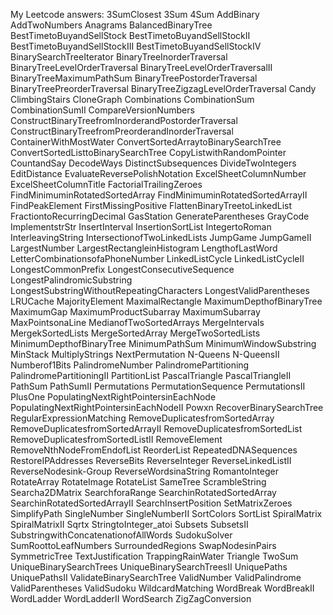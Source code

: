 My Leetcode answers: 
3SumClosest
3Sum
4Sum
AddBinary
AddTwoNumbers
Anagrams
BalancedBinaryTree
BestTimetoBuyandSellStock
BestTimetoBuyandSellStockII
BestTimetoBuyandSellStockIII
BestTimetoBuyandSellStockIV
BinarySearchTreeIterator
BinaryTreeInorderTraversal
BinaryTreeLevelOrderTraversal
BinaryTreeLevelOrderTraversalII
BinaryTreeMaximumPathSum
BinaryTreePostorderTraversal
BinaryTreePreorderTraversal
BinaryTreeZigzagLevelOrderTraversal
Candy
ClimbingStairs
CloneGraph
Combinations
CombinationSum
CombinationSumII
CompareVersionNumbers
ConstructBinaryTreefromInorderandPostorderTraversal
ConstructBinaryTreefromPreorderandInorderTraversal
ContainerWithMostWater
ConvertSortedArraytoBinarySearchTree
ConvertSortedListtoBinarySearchTree
CopyListwithRandomPointer
CountandSay
DecodeWays
DistinctSubsequences
DivideTwoIntegers
EditDistance
EvaluateReversePolishNotation
ExcelSheetColumnNumber
ExcelSheetColumnTitle
FactorialTrailingZeroes
FindMinimuminRotatedSortedArray
FindMinimuminRotatedSortedArrayII
FindPeakElement
FirstMissingPositive
FlattenBinaryTreetoLinkedList
FractiontoRecurringDecimal
GasStation
GenerateParentheses
GrayCode
ImplementstrStr
InsertInterval
InsertionSortList
IntegertoRoman
InterleavingString
IntersectionofTwoLinkedLists
JumpGame
JumpGameII
LargestNumber
LargestRectangleinHistogram
LengthofLastWord
LetterCombinationsofaPhoneNumber
LinkedListCycle
LinkedListCycleII
LongestCommonPrefix
LongestConsecutiveSequence
LongestPalindromicSubstring
LongestSubstringWithoutRepeatingCharacters
LongestValidParentheses
LRUCache
MajorityElement
MaximalRectangle
MaximumDepthofBinaryTree
MaximumGap
MaximumProductSubarray
MaximumSubarray
MaxPointsonaLine
MedianofTwoSortedArrays
MergeIntervals
MergekSortedLists
MergeSortedArray
MergeTwoSortedLists
MinimumDepthofBinaryTree
MinimumPathSum
MinimumWindowSubstring
MinStack
MultiplyStrings
NextPermutation
N-Queens
N-QueensII
Numberof1Bits
PalindromeNumber
PalindromePartitioning
PalindromePartitioningII
PartitionList
PascalTriangle
PascalTriangleII
PathSum
PathSumII
Permutations
PermutationSequence
PermutationsII
PlusOne
PopulatingNextRightPointersinEachNode
PopulatingNextRightPointersinEachNodeII
Powxn
RecoverBinarySearchTree
RegularExpressionMatching
RemoveDuplicatesfromSortedArray
RemoveDuplicatesfromSortedArrayII
RemoveDuplicatesfromSortedList
RemoveDuplicatesfromSortedListII
RemoveElement
RemoveNthNodeFromEndofList
ReorderList
RepeatedDNASequences
RestoreIPAddresses
ReverseBits
ReverseInteger
ReverseLinkedListII
ReverseNodesink-Group
ReverseWordsinaString
RomantoInteger
RotateArray
RotateImage
RotateList
SameTree
ScrambleString
Searcha2DMatrix
SearchforaRange
SearchinRotatedSortedArray
SearchinRotatedSortedArrayII
SearchInsertPosition
SetMatrixZeroes
SimplifyPath
SingleNumber
SingleNumberII
SortColors
SortList
SpiralMatrix
SpiralMatrixII
Sqrtx
StringtoInteger_atoi
Subsets
SubsetsII
SubstringwithConcatenationofAllWords
SudokuSolver
SumRoottoLeafNumbers
SurroundedRegions
SwapNodesinPairs
SymmetricTree
TextJustification
TrappingRainWater
Triangle
TwoSum
UniqueBinarySearchTrees
UniqueBinarySearchTreesII
UniquePaths
UniquePathsII
ValidateBinarySearchTree
ValidNumber
ValidPalindrome
ValidParentheses
ValidSudoku
WildcardMatching
WordBreak
WordBreakII
WordLadder
WordLadderII
WordSearch
ZigZagConversion
